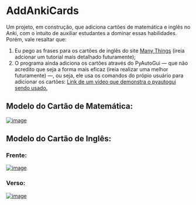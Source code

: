 # AddAnkiCards
Um projeto, em construção, que adiciona cartões de matemática e inglês no Anki, com o intuito de auxiliar estudantes a dominar essas habilidades.
Porém, vale resaltar que:
1. Eu pego as frases para os cartões de inglês do site <a href=https://www.manythings.org/bilingual/por/>Many Things</a> (ireia adcionar um tutorial mais detalhado futuramente);
2. O programa ainda adiciona os cartões através do PyAutoGui — que não acredito que seja a forma mais eficaz (ireia realizar uma melhor futuramente) —, ou seja, ele usa os comandos do própio usuário para adicionar os cartões: <a href="https://youtu.be/LEI5a5uXQdA?si=cvfC56534RLFP-VB">Link de um vídeo que demonstra o pyautogui sendo usado.</a>
## Modelo do Cartão de Matemática:
<a href="https://ibb.co/YRKvF1F"><img src="https://i.ibb.co/WxdS4M4/image.png" alt="image" border="0"></a>
## Modelo do Cartão de Inglês:
### Frente:
<a href="https://ibb.co/qsxpgQP"><img src="https://i.ibb.co/R07c6wV/image.png" alt="image" border="0"></a>
### Verso:
<a href="https://ibb.co/hHGrbDQ"><img src="https://i.ibb.co/82yGq6v/image.png" alt="image" border="0"></a>
